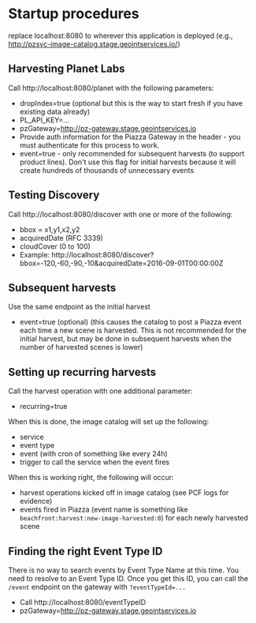 # Startup procedures
replace localhost:8080 to wherever this application is deployed (e.g., http://pzsvc-image-catalog.stage.geointservices.io/)

## Harvesting Planet Labs
Call http://localhost:8080/planet with the following parameters:
* dropIndex=true (optional but this is the way to start fresh if you have existing data already)
* PL_API_KEY=...
* pzGateway=http://pz-gateway.stage.geointservices.io
* Provide auth information for the Piazza Gateway in the header - you must authenticate for this process to work.
* event=true - only recommended for subsequent harvests (to support product lines). Don't use this flag for initial harvests because it will create hundreds of thousands of unnecessary events

## Testing Discovery
Call http://localhost:8080/discover with one or more of the following:
* bbox = x1,y1,x2,y2
* acquiredDate (RFC 3339)
* cloudCover (0 to 100)
* Example: http://localhost:8080/discover?bbox=-120,-60,-90,-10&acquiredDate=2016-09-01T00:00:00Z

## Subsequent harvests
Use the same endpoint as the initial harvest
* event=true (optional) (this causes the catalog to post a Piazza event each time a new scene is harvested. This is not recommended for the initial harvest, but may be done in subsequent harvests when the number of harvested scenes is lower)
  
## Setting up recurring harvests
Call the harvest operation with one additional parameter:
* recurring=true

When this is done, the image catalog will set up the following:
* service 
* event type
* event (with cron of something like every 24h)
* trigger to call the service when the event fires

When this is working right, the following will occur:
* harvest operations kicked off in image catalog (see PCF logs for evidence)
* events fired in Piazza (event name is something like `beachfront:harvest:new-image-harvested:0`) for each newly harvested scene 

## Finding the right Event Type ID
There is no way to search events by Event Type Name at this time. You need to resolve to an Event Type ID. Once you get this ID, you can call the `/event` endpoint on the gateway with `?eventTypeId=...`
* Call http://localhost:8080/eventTypeID
* pzGateway=http://pz-gateway.stage.geointservices.io

